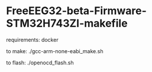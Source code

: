 # FreeEEG32-beta-Firmware-STM32H743ZI-makefile

requirements: docker

to make:
./gcc-arm-none-eabi_make.sh

to flash:
./openocd_flash.sh

